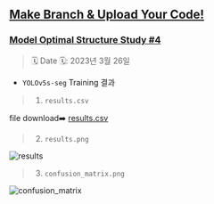 [Make Branch & Upload Your Code!](https://github.com/Team-BoonMoSa/YOLOv5/issues/1)
---

### [Model Optimal Structure Study #4](https://github.com/Team-BoonMoSa/YOLOv5/issues/4)  


> 🗓 Date 🗓: 2023년 3월 26일  

* `YOLOv5s-seg` Training 결과  

> 1. `results.csv`  

file download➡️ [results.csv](https://github.com/Team-BoonMoSa/YOLOv5/files/11070633/results.csv)  

> 2. `results.png`  

![results](https://user-images.githubusercontent.com/69287689/227752338-824b233e-81e2-4786-9963-d4919ed85011.png)  

> 3. `confusion_matrix.png`  

![confusion_matrix](https://user-images.githubusercontent.com/69287689/227752345-e14c10dd-1054-4f16-bc2a-afa528e5beb2.png)  
